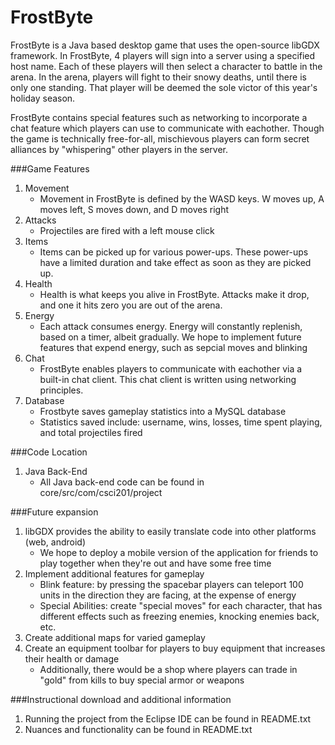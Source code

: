 FrostByte
============

FrostByte is a Java based desktop game that uses the open-source libGDX framework. In FrostByte, 4 players will sign into a server using a specified host name. Each of these players will then select a character to battle in the arena. In the arena, players will fight to their snowy deaths, until there is only one standing. That player will be deemed the sole victor of this year's holiday season. 

FrostByte contains special features such as networking to incorporate a chat feature which players can use to communicate with eachother. Though the game is technically free-for-all, mischievous players can form secret alliances by "whispering" other players in the server.

###Game Features
1. Movement
	* Movement in FrostByte is defined by the WASD keys. W moves up, A moves left, S moves down, and D moves right
2. Attacks
	* Projectiles are fired with a left mouse click
3. Items
	* Items can be picked up for various power-ups. These power-ups have a limited duration and take effect as soon as they are picked up.
4. Health
	* Health is what keeps you alive in FrostByte. Attacks make it drop, and one it hits zero you are out of the arena.
5. Energy
	* Each attack consumes energy. Energy will constantly replenish, based on a timer, albeit gradually. We hope to implement future features that expend energy, such as sepcial moves and blinking
6. Chat
	* FrostByte enables players to communicate with eachother via a built-in chat client. This chat client is written using networking principles.
7. Database
	* Frostbyte saves gameplay statistics into a MySQL database
	* Statistics saved include: username, wins, losses, time spent playing, and total projectiles fired

###Code Location
1. Java Back-End
	* All Java back-end code can be found in core/src/com/csci201/project

###Future expansion
1. libGDX provides the ability to easily translate code into other platforms (web, android)
	* We hope to deploy a mobile version of the application for friends to play together when they're out and have some free time
2. Implement additional features for gameplay
	* Blink feature: by pressing the spacebar players can teleport 100 units in the direction they are facing, at the expense of energy
	* Special Abilities: create "special moves" for each character, that has different effects such as freezing enemies, knocking enemies back, etc.
3. Create additional maps for varied gameplay
4. Create an equipment toolbar for players to buy equipment that increases their health or damage
	* Additionally, there would be a shop where players can trade in "gold" from kills to buy special armor or weapons
	
###Instructional download and additional information
1. Running the project from the Eclipse IDE can be found in README.txt
2. Nuances and functionality can be found in README.txt